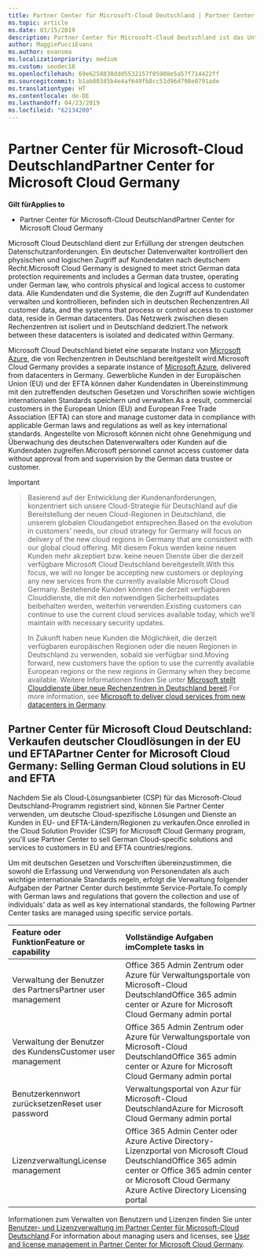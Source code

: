```yaml
---
title: Partner Center für Microsoft-Cloud Deutschland | Partner Center für Microsoft-Cloud Deutschland
ms.topic: article
ms.date: 03/15/2019
description: Partner Center für Microsoft-Cloud Deutschland ist das Unternehmensportal für Microsoft-Partner, die Kunden die Microsoft-Cloudlösungen in EU und EFTA-Ländern anbieten möchten.
author: MaggiePucciEvans
ms.author: evansma
ms.localizationpriority: medium
ms.custom: seodec18
ms.openlocfilehash: 69e6258838ddd5532157f05988e5a57f714422ff
ms.sourcegitcommit: b1ab80345b4e4af649fb8cc51d96d798e0791ade
ms.translationtype: HT
ms.contentlocale: de-DE
ms.lasthandoff: 04/23/2019
ms.locfileid: "62134200"
---
```

# <a name="partner-center-for-microsoft-cloud-germany"></a><span data-ttu-id="e4e9f-103">Partner Center für Microsoft-Cloud Deutschland</span><span class="sxs-lookup"><span data-stu-id="e4e9f-103">Partner Center for Microsoft Cloud Germany</span></span>

<span data-ttu-id="e4e9f-104">**Gilt für**</span><span class="sxs-lookup"><span data-stu-id="e4e9f-104">**Applies to**</span></span>

-  <span data-ttu-id="e4e9f-105">Partner Center für Microsoft-Cloud Deutschland</span><span class="sxs-lookup"><span data-stu-id="e4e9f-105">Partner Center for Microsoft Cloud Germany</span></span>

<span data-ttu-id="e4e9f-106">Microsoft Cloud Deutschland dient zur Erfüllung der strengen deutschen Datenschutzanforderungen. Ein deutscher Datenverwalter kontrolliert den physischen und logischen Zugriff auf Kundendaten nach deutschem Recht.</span><span class="sxs-lookup"><span data-stu-id="e4e9f-106">Microsoft Cloud Germany is designed to meet strict German data protection requirements and includes a German data trustee, operating under German law, who controls physical and logical access to customer data.</span></span> <span data-ttu-id="e4e9f-107">Alle Kundendaten und die Systeme, die den Zugriff auf Kundendaten verwalten und kontrollieren, befinden sich in deutschen Rechenzentren.</span><span class="sxs-lookup"><span data-stu-id="e4e9f-107">All customer data, and the systems that process or control access to customer data, reside in German datacenters.</span></span> <span data-ttu-id="e4e9f-108">Das Netzwerk zwischen diesen Rechenzentren ist isoliert und in Deutschland dediziert.</span><span class="sxs-lookup"><span data-stu-id="e4e9f-108">The network between these datacenters is isolated and dedicated within Germany.</span></span>

<span data-ttu-id="e4e9f-109">Microsoft Cloud Deutschland bietet eine separate Instanz von [Microsoft Azure](https://go.microsoft.com/fwlink/?linkid=847992), die von Rechenzentren in Deutschland bereitgestellt wird.</span><span class="sxs-lookup"><span data-stu-id="e4e9f-109">Microsoft Cloud Germany provides a separate instance of [Microsoft Azure](https://go.microsoft.com/fwlink/?linkid=847992), delivered from datacenters in Germany.</span></span> <span data-ttu-id="e4e9f-110">Gewerbliche Kunden in der Europäischen Union (EU) und der EFTA können daher Kundendaten in Übereinstimmung mit den zutreffenden deutschen Gesetzen und Vorschriften sowie wichtigen internationalen Standards speichern und verwalten.</span><span class="sxs-lookup"><span data-stu-id="e4e9f-110">As a result, commercial customers in the European Union (EU) and European Free Trade Association (EFTA) can store and manage customer data in compliance with applicable German laws and regulations as well as key international standards.</span></span> <span data-ttu-id="e4e9f-111">Angestellte von Microsoft können nicht ohne Genehmigung und Überwachung des deutschen Datenverwalters oder Kunden auf die Kundendaten zugreifen.</span><span class="sxs-lookup"><span data-stu-id="e4e9f-111">Microsoft personnel cannot access customer data without approval from and supervision by the German data trustee or customer.</span></span>

> [!IMPORTANT]

> <span data-ttu-id="e4e9f-112">Basierend auf der Entwicklung der Kundenanforderungen, konzentriert sich unsere Cloud-Strategie für Deutschland auf die Bereitstellung der neuen Cloud-Regionen in Deutschland, die unserem globalen Cloudangebot entsprechen.</span><span class="sxs-lookup"><span data-stu-id="e4e9f-112">Based on the evolution in customers’ needs, our cloud strategy for Germany will focus on delivery of the new cloud regions in Germany that are consistent with our global cloud offering.</span></span> <span data-ttu-id="e4e9f-113">Mit diesem Fokus werden keine neuen Kunden mehr akzeptiert bzw. keine neuen Dienste über die derzeit verfügbare Microsoft Cloud Deutschland bereitgestellt.</span><span class="sxs-lookup"><span data-stu-id="e4e9f-113">With this focus, we will no longer be accepting new customers or deploying any new services from the currently available Microsoft Cloud Germany.</span></span> <span data-ttu-id="e4e9f-114">Bestehende Kunden können die derzeit verfügbaren Clouddienste, die mit den notwendigen Sicherheitsupdates beibehalten werden, weiterhin verwenden.</span><span class="sxs-lookup"><span data-stu-id="e4e9f-114">Existing customers can continue to use the current cloud services available today, which we’ll maintain with necessary security updates.</span></span> 
> 
> <span data-ttu-id="e4e9f-115">In Zukunft haben neue Kunden die Möglichkeit, die derzeit verfügbaren europäischen Regionen oder die neuen Regionen in Deutschland zu verwenden, sobald sie verfügbar sind.</span><span class="sxs-lookup"><span data-stu-id="e4e9f-115">Moving forward, new customers have the option to use the currently available European regions or the new regions in Germany when they become available.</span></span> <span data-ttu-id="e4e9f-116">Weitere Informationen finden Sie unter [Microsoft stellt Clouddienste über neue Rechenzentren in Deutschland bereit](https://news.microsoft.com/europe/2018/08/31/microsoft-to-deliver-cloud-services-from-new-datacentres-in-germany-in-2019-to-meet-evolving-customer-needs/).</span><span class="sxs-lookup"><span data-stu-id="e4e9f-116">For more information, see [Microsoft to deliver cloud services from new datacenters in Germany](https://news.microsoft.com/europe/2018/08/31/microsoft-to-deliver-cloud-services-from-new-datacentres-in-germany-in-2019-to-meet-evolving-customer-needs/).</span></span> 


## <a name="partner-center-for-microsoft-cloud-germany-selling-german-cloud-solutions-in-eu-and-efta"></a><span data-ttu-id="e4e9f-117">Partner Center für Microsoft Cloud Deutschland: Verkaufen deutscher Cloudlösungen in der EU und EFTA</span><span class="sxs-lookup"><span data-stu-id="e4e9f-117">Partner Center for Microsoft Cloud Germany: Selling German Cloud solutions in EU and EFTA</span></span>

<span data-ttu-id="e4e9f-118">Nachdem Sie als Cloud-Lösungsanbieter (CSP) für das Microsoft-Cloud Deutschland-Programm registriert sind, können Sie Partner Center verwenden, um deutsche Cloud-spezifische Lösungen und Dienste an Kunden in EU- und EFTA-Ländern/Regionen zu verkaufen.</span><span class="sxs-lookup"><span data-stu-id="e4e9f-118">Once enrolled in the Cloud Solution Provider (CSP) for Microsoft Cloud Germany program, you'll use Partner Center to sell German Cloud-specific solutions and services to customers in EU and EFTA countries/regions.</span></span> 

<span data-ttu-id="e4e9f-119">Um mit deutschen Gesetzen und Vorschriften übereinzustimmen, die sowohl die Erfassung und Verwendung von Personendaten als auch wichtige internationale Standards regeln, erfolgt die Verwaltung folgender Aufgaben der Partner Center durch bestimmte Service-Portale.</span><span class="sxs-lookup"><span data-stu-id="e4e9f-119">To comply with German laws and regulations that govern the collection and use of individuals' data as well as key international standards, the following Partner Center tasks are managed using specific service portals.</span></span> 

<span data-ttu-id="e4e9f-120">Feature oder Funktion</span><span class="sxs-lookup"><span data-stu-id="e4e9f-120">Feature or capability</span></span> | <span data-ttu-id="e4e9f-121">Vollständige Aufgaben im</span><span class="sxs-lookup"><span data-stu-id="e4e9f-121">Complete tasks in</span></span>
:--- | :---
<span data-ttu-id="e4e9f-122">Verwaltung der Benutzer des Partners</span><span class="sxs-lookup"><span data-stu-id="e4e9f-122">Partner user management</span></span> | <span data-ttu-id="e4e9f-123">Office 365 Admin Zentrum oder Azure für Verwaltungsportale von Microsoft-Cloud Deutschland</span><span class="sxs-lookup"><span data-stu-id="e4e9f-123">Office 365 admin center or Azure for Microsoft Cloud Germany admin portal</span></span>
<span data-ttu-id="e4e9f-124">Verwaltung der Benutzer des Kundens</span><span class="sxs-lookup"><span data-stu-id="e4e9f-124">Customer user management</span></span> | <span data-ttu-id="e4e9f-125">Office 365 Admin Zentrum oder Azure für Verwaltungsportale von Microsoft-Cloud Deutschland</span><span class="sxs-lookup"><span data-stu-id="e4e9f-125">Office 365 admin center or Azure for Microsoft Cloud Germany admin portal</span></span>
<span data-ttu-id="e4e9f-126">Benutzerkennwort zurücksetzen</span><span class="sxs-lookup"><span data-stu-id="e4e9f-126">Reset user password</span></span> | <span data-ttu-id="e4e9f-127">Verwaltungsportal von Azur für Microsoft-Cloud Deutschland</span><span class="sxs-lookup"><span data-stu-id="e4e9f-127">Azure for Microsoft Cloud Germany admin portal</span></span>
<span data-ttu-id="e4e9f-128">Lizenzverwaltung</span><span class="sxs-lookup"><span data-stu-id="e4e9f-128">License management</span></span> | <span data-ttu-id="e4e9f-129">Office 365 Admin Center oder Azure Active Directory-Lizenzportal von Microsoft Cloud Deutschland</span><span class="sxs-lookup"><span data-stu-id="e4e9f-129">Office 365 admin center or Office 365 admin center or Microsoft Cloud Germany Azure Active Directory Licensing portal</span></span>


<span data-ttu-id="e4e9f-130">Informationen zum Verwalten von Benutzern und Lizenzen finden Sie unter [Benutzer- und Lizenzverwaltung im Partner Center für Microsoft-Cloud Deutschland](user-management-in-partner-center-for-microsoft-cloud-germany.md).</span><span class="sxs-lookup"><span data-stu-id="e4e9f-130">For information about managing users and licenses, see [User and license management in Partner Center for Microsoft Cloud Germany](user-management-in-partner-center-for-microsoft-cloud-germany.md).</span></span>


